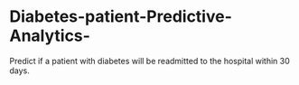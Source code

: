 # Diabetes-patient-Predictive-Analytics-
Predict if a patient with diabetes will be readmitted to the hospital within 30 days.

